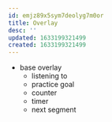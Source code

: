```yaml
---
id: emjz89x5sym7deolyg7m0or
title: Overlay
desc: ''
updated: 1633199321499
created: 1633199321499
---
```


* base overlay
    - listening to
    - practice goal
    - counter
    - timer
    - next segment
